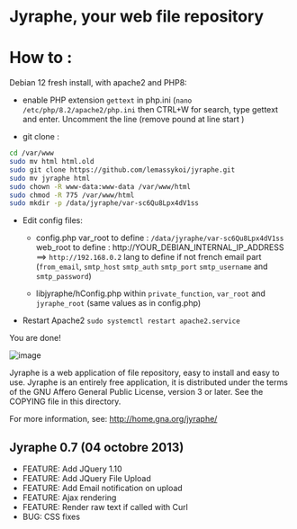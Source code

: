 Jyraphe, your web file repository
=================================

How to : 
========

Debian 12 fresh install, with apache2 and PHP8:

- enable PHP extension `gettext` in php.ini (`nano /etc/php/8.2/apache2/php.ini` then CTRL+W for search, type gettext and enter. Uncomment the line (remove pound at line start )

- git clone :

```bash
cd /var/www
sudo mv html html.old
sudo git clone https://github.com/lemassykoi/jyraphe.git
sudo mv jyraphe html
sudo chown -R www-data:www-data /var/www/html
sudo chmod -R 775 /var/www/html
sudo mkdir -p /data/jyraphe/var-sc6Qu8Lpx4dV1ss
```

- Edit config files:

  - config.php
	  var_root to define : `/data/jyraphe/var-sc6Qu8Lpx4dV1ss`
	  web_root to define : http://YOUR_DEBIAN_INTERNAL_IP_ADDRESS ==> `http://192.168.0.2`
	  lang to define if not french
	  email part (`from_email`, `smtp_host` `smtp_auth` `smtp_port` `smtp_username` and `smtp_password`)

  - libjyraphe/hConfig.php
	  within `private_function`, `var_root` and `jyraphe_root` (same values as in config.php)

- Restart Apache2
  `sudo systemctl restart apache2.service`

You are done!

![image](https://github.com/user-attachments/assets/aad2a10c-4e1f-451f-ab00-35e644f4a953)

Jyraphe is a web application of file repository, easy to install and easy to
use. Jyraphe is an entirely free application, it is distributed under the
terms of the GNU Affero General Public License, version 3 or later. See the
COPYING file in this directory.

For more information, see:
http://home.gna.org/jyraphe/

Jyraphe 0.7 (04 octobre 2013)
-----------------------------

  - FEATURE: Add JQuery 1.10
  - FEATURE: Add JQuery File Upload
  - FEATURE: Add Email notification on upload
  - FEATURE: Ajax rendering
  - FEATURE: Render raw text if called with Curl
  - BUG: CSS fixes

